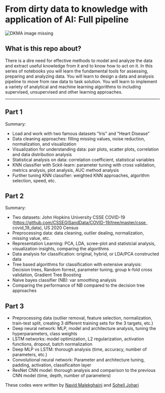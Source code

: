 # From dirty data to knowledge with application of AI: Full pipeline

![DKMA image missing](https://www.i-scoop.eu/wp-content/uploads/2015/11/Data-transformation-unstructured-data-concept.gif.webp)

## What is this repo about?
 There is a dire need for effective methods to model and analyze the data and extract useful knowledge from it and to know how to act on it. In this series of notebooks you will learn the fundamental tools for assessing, preparing and analyzing data. You will learn to design a data and analysis pipeline to move from raw data to task solution. You will learn to implement a variety of analytical and machine learning algorithms to including supervised, unsupervised and other learning approaches.
 
- - - -
## Part 1
Summary:
- Load and work with two famous datasets "Iris" and "Heart Disease" 
- Data cleaning approaches: filling missing values, noise reduction, normalization, and visualization
- Visualization for understanding data: pair plots, scatter plots, correlation and data distribution analysis
- Statistical analysis on data: correlation coefficient, statistical variables
- KNN classifier with Sckit-learn: parameter tuning with cross validation, metrics analysis, plot analysis, AUC method analysis
- Further tuning KNN classifier: weighted KNN approaches, algorithm selection, speed, etc. 


## Part 2
Summary:
- Two datasets: John Hopkins University CSSE COVID-19 (https://github.com/CSSEGISandData/COVID-19/tree/master/csse_
covid_19_data), US 2020 Census 
- Preprocessing data: data cleaning, outlier dealing, normalization, missing value, etc.
- Representation Learning: PCA, LDA, scree-plot and statistcial analysis, visualization insights, comparing the algorithms
- Data analysis for classification: original, hybrid, or LDA/PCA constructed data
- Tree based algorithms for classification with extensive analysis: Decision trees, Random forrest, parameter tuning, group k-fold cross validation, Gradient Tree Boosting
- Naive bayes classifier (NB):  var smoothing analysis
- Comparing the performance of NB compared to the decision tree approaches


## Part 3
- Preprocessing data (outlier removal, feature selection, normalization, train-test split, creating 3 different training sets for the 3 targets, etc.)
- Deep neural network: MLP, model and architecture analysis, tuning the hyperparameters, class weights
- LSTM networks: model optimization, L2 regularization, activation functions, dropout, batch normalization
- Deep MLP vs LSTM: thorough analysis (time, accuracy, number of parameters, etc.)
- Convolutional neural network: Parameter and architecture tuning, padding, activation, classificaiton layer
- ResNet CNN model: thorough analysis and comparison to the previous CNN model (time, depth, number of parameters)

These codes were written by [Navid Malekghaini](https://www.linkedin.com/in/navid-malek-b9bb6b128/) and [Soheil Johari](https://www.linkedin.com/in/soheil-johari-10568713a/)
